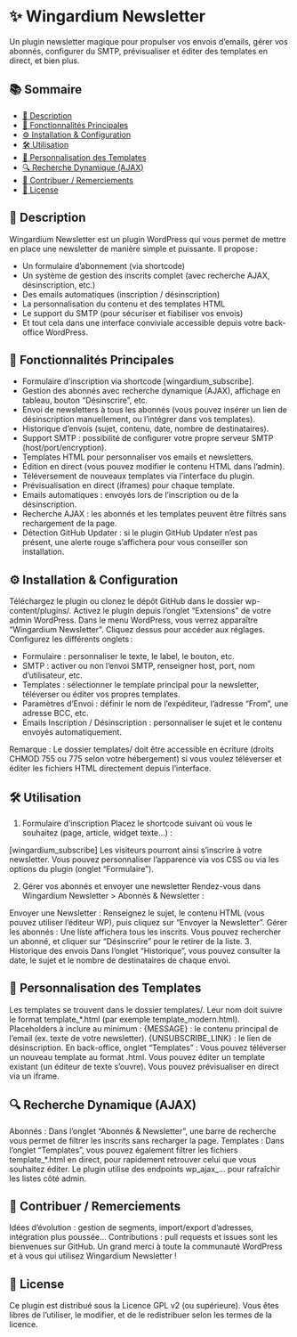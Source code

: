 # ✨ Wingardium Newsletter

Un plugin newsletter magique pour propulser vos envois d’emails, gérer vos abonnés, configurer du SMTP, prévisualiser et éditer des templates en direct, et bien plus.

## 📚 Sommaire

- [📜 Description](#description)
- [🚀 Fonctionnalités Principales](#fonctionnalites-principales)
- [⚙️ Installation & Configuration](#installation--configuration)
- [🛠️ Utilisation](#utilisation)
- [🎨 Personnalisation des Templates](#personnalisation-des-templates)
- [🔍 Recherche Dynamique (AJAX)](#recherche-dynamique-ajax)
- [🤝 Contribuer / Remerciements](#contribuer--remerciements)
- [📄 License](#license)

## 📜 Description

Wingardium Newsletter est un plugin WordPress qui vous permet de mettre en place une newsletter de manière simple et puissante. Il propose :

- Un formulaire d’abonnement (via shortcode)
- Un système de gestion des inscrits complet (avec recherche AJAX, désinscription, etc.)
- Des emails automatiques (inscription / désinscription)
- La personnalisation du contenu et des templates HTML
- Le support du SMTP (pour sécuriser et fiabiliser vos envois)
- Et tout cela dans une interface conviviale accessible depuis votre back-office WordPress.

## 🚀 Fonctionnalités Principales

- Formulaire d’inscription via shortcode [wingardium_subscribe].
- Gestion des abonnés avec recherche dynamique (AJAX), affichage en tableau, bouton “Désinscrire”, etc.
- Envoi de newsletters à tous les abonnés (vous pouvez insérer un lien de désinscription manuellement, ou l’intégrer dans vos templates).
- Historique d’envois (sujet, contenu, date, nombre de destinataires).
- Support SMTP : possibilité de configurer votre propre serveur SMTP (host/port/encryption).
- Templates HTML pour personnaliser vos emails et newsletters.
- Édition en direct (vous pouvez modifier le contenu HTML dans l’admin).
- Téléversement de nouveaux templates via l’interface du plugin.
- Prévisualisation en direct (iframes) pour chaque template.
- Emails automatiques : envoyés lors de l’inscription ou de la désinscription.
- Recherche AJAX : les abonnés et les templates peuvent être filtrés sans rechargement de la page.
- Détection GitHub Updater : si le plugin GitHub Updater n’est pas présent, une alerte rouge s’affichera pour vous conseiller son installation.

## ⚙️ Installation & Configuration

Téléchargez le plugin ou clonez le dépôt GitHub dans le dossier wp-content/plugins/.
Activez le plugin depuis l’onglet “Extensions” de votre admin WordPress.
Dans le menu WordPress, vous verrez apparaître “Wingardium Newsletter”. Cliquez dessus pour accéder aux réglages.
Configurez les différents onglets :
- Formulaire : personnaliser le texte, le label, le bouton, etc.
- SMTP : activer ou non l’envoi SMTP, renseigner host, port, nom d’utilisateur, etc.
- Templates : sélectionner le template principal pour la newsletter, téléverser ou éditer vos propres templates.
- Paramètres d’Envoi : définir le nom de l’expéditeur, l’adresse “From”, une adresse BCC, etc.
- Emails Inscription / Désinscription : personnaliser le sujet et le contenu envoyés automatiquement.

Remarque :
Le dossier templates/ doit être accessible en écriture (droits CHMOD 755 ou 775 selon votre hébergement) si vous voulez téléverser et éditer les fichiers HTML directement depuis l’interface.

## 🛠️ Utilisation

1. Formulaire d’inscription
   Placez le shortcode suivant où vous le souhaitez (page, article, widget texte…) :

[wingardium_subscribe]
Les visiteurs pourront ainsi s’inscrire à votre newsletter. Vous pouvez personnaliser l’apparence via vos CSS ou via les options du plugin (onglet “Formulaire”).

2. Gérer vos abonnés et envoyer une newsletter
   Rendez-vous dans Wingardium Newsletter > Abonnés & Newsletter :

Envoyer une Newsletter : Renseignez le sujet, le contenu HTML (vous pouvez utiliser l’éditeur WP), puis cliquez sur “Envoyer la Newsletter”.
Gérer les abonnés : Une liste affichera tous les inscrits. Vous pouvez rechercher un abonné, et cliquer sur “Désinscrire” pour le retirer de la liste.
3. Historique des envois
   Dans l’onglet “Historique”, vous pouvez consulter la date, le sujet et le nombre de destinataires de chaque envoi.

## 🎨 Personnalisation des Templates

Les templates se trouvent dans le dossier templates/.
Leur nom doit suivre le format template_*.html (par exemple template_modern.html).
Placeholders à inclure au minimum :
{MESSAGE} : le contenu principal de l’email (ex. texte de votre newsletter).
{UNSUBSCRIBE_LINK} : le lien de désinscription.
En back-office, onglet “Templates” :
Vous pouvez téléverser un nouveau template au format .html.
Vous pouvez éditer un template existant (un éditeur de texte s’ouvre).
Vous pouvez prévisualiser en direct via un iframe.

## 🔍 Recherche Dynamique (AJAX)

Abonnés : Dans l’onglet “Abonnés & Newsletter”, une barre de recherche vous permet de filtrer les inscrits sans recharger la page.
Templates : Dans l’onglet “Templates”, vous pouvez également filtrer les fichiers template_*.html en direct, pour rapidement retrouver celui que vous souhaitez éditer.
Le plugin utilise des endpoints wp_ajax_... pour rafraîchir les listes côté admin.

## 🤝 Contribuer / Remerciements

Idées d’évolution : gestion de segments, import/export d’adresses, intégration plus poussée…
Contributions : pull requests et issues sont les bienvenues sur GitHub.
Un grand merci à toute la communauté WordPress et à vous qui utilisez Wingardium Newsletter !

## 📄 License

Ce plugin est distribué sous la Licence GPL v2 (ou supérieure).
Vous êtes libres de l’utiliser, le modifier, et de le redistribuer selon les termes de la licence.